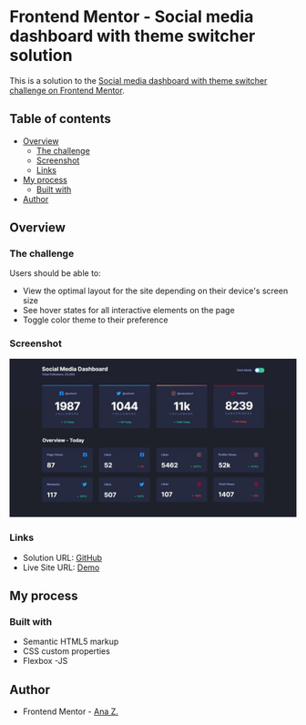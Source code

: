 # Frontend Mentor - Social media dashboard with theme switcher solution

This is a solution to the [Social media dashboard with theme switcher challenge on Frontend Mentor](https://www.frontendmentor.io/challenges/social-media-dashboard-with-theme-switcher-6oY8ozp_H). 

## Table of contents

- [Overview](#overview)
  - [The challenge](#the-challenge)
  - [Screenshot](#screenshot)
  - [Links](#links)
- [My process](#my-process)
  - [Built with](#built-with)
- [Author](#author)

## Overview

### The challenge

Users should be able to:

- View the optimal layout for the site depending on their device's screen size
- See hover states for all interactive elements on the page
- Toggle color theme to their preference

### Screenshot

![](./screenshot.jpg)

### Links

- Solution URL: [GitHub](https://github.com/vace328/FM-social-media-dashboard)
- Live Site URL: [Demo](https://vace328.github.io/FM-social-media-dashboard/)

## My process

### Built with

- Semantic HTML5 markup
- CSS custom properties
- Flexbox
-JS


## Author

- Frontend Mentor - [Ana Z.](https://www.frontendmentor.io/profile/vace328)

